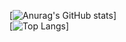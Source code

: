 [![Anurag's GitHub stats](https://theinfernalgg-readme.vercel.app/api?username=TheInfernalGG&theme=radical)]<br>
[![Top Langs](https://theinfernalgg-readme.vercel.app/api/top-langs/?username=TheInfernalGG&langs_count=8&theme=radical)]
